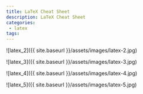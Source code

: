 ```yaml
---
title: LaTeX Cheat Sheet
description: LaTeX Cheat Sheet
categories:
 - latex
tags:
---
```


![latex_2]({{ site.baseurl }}/assets/images/latex-2.jpg)

![latex_3]({{ site.baseurl }}/assets/images/latex-3.jpg)

![latex_4]({{ site.baseurl }}/assets/images/latex-4.jpg)

![latex_5]({{ site.baseurl }}/assets/images/latex-5.jpg)
